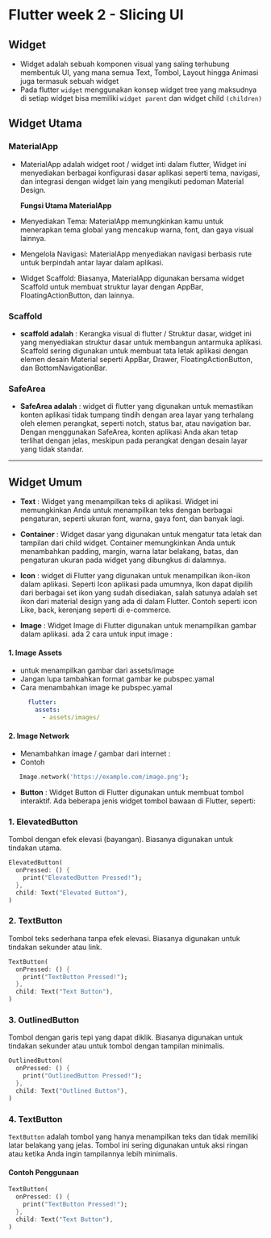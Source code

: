 # Flutter week 2 - Slicing UI

## Widget

- Widget adalah sebuah komponen visual yang saling terhubung membentuk UI, yang mana semua Text, Tombol, Layout hingga Animasi juga termasuk sebuah widget
- Pada flutter `widget` menggunakan konsep widget tree yang maksudnya di setiap widget bisa memiliki `widget parent` dan widget child `(children)`

## Widget Utama

### MaterialApp

- MaterialApp adalah widget root / widget inti dalam flutter, Widget ini menyediakan berbagai konfigurasi dasar aplikasi seperti tema, navigasi, dan integrasi dengan widget lain yang mengikuti pedoman Material Design.

  **Fungsi Utama MaterialApp**

- Menyediakan Tema: MaterialApp memungkinkan kamu untuk menerapkan tema global yang mencakup warna, font, dan gaya visual lainnya.
- Mengelola Navigasi: MaterialApp menyediakan navigasi berbasis rute untuk berpindah antar layar dalam aplikasi.
- Widget Scaffold: Biasanya, MaterialApp digunakan bersama widget Scaffold untuk membuat struktur layar dengan AppBar, FloatingActionButton, dan lainnya.

### Scaffold

- **scaffold adalah** : Kerangka visual di flutter / Struktur dasar, widget ini yang menyediakan struktur dasar untuk membangun antarmuka aplikasi. Scaffold sering digunakan untuk membuat tata letak aplikasi dengan elemen desain Material seperti AppBar, Drawer, FloatingActionButton, dan BottomNavigationBar.

### SafeArea

- **SafeArea adalah** : widget di flutter yang digunakan untuk memastikan konten aplikasi tidak tumpang tindih dengan area layar yang terhalang oleh elemen perangkat, seperti notch, status bar, atau navigation bar. Dengan menggunakan SafeArea, konten aplikasi Anda akan tetap terlihat dengan jelas, meskipun pada perangkat dengan desain layar yang tidak standar.

---

## Widget Umum

   - **Text** : Widget yang menampilkan teks di aplikasi. Widget ini memungkinkan Anda untuk menampilkan teks dengan berbagai pengaturan, seperti ukuran font, warna, gaya font, dan banyak lagi.
   - **Container** : Widget dasar yang digunakan untuk mengatur tata letak dan tampilan dari child widget. Container memungkinkan Anda untuk menambahkan padding, margin, warna latar belakang, batas, dan pengaturan ukuran pada widget yang dibungkus di dalamnya.
   - **Icon** : widget di Flutter yang digunakan untuk menampilkan ikon-ikon dalam aplikasi. Seperti Icon aplikasi pada umumnya, Ikon dapat dipilih dari berbagai set ikon yang sudah disediakan, salah satunya adalah set ikon dari material design yang ada di dalam Flutter. Contoh seperti icon Like, back, kerenjang seperti di e-commerce.

   - **Image** : Widget Image di Flutter digunakan untuk menampilkan gambar dalam aplikasi. 
ada 2 cara untuk input image :

#### 1. Image Assets
- untuk menampilkan gambar dari assets/image
- Jangan lupa tambahkan format gambar ke pubspec.yamal
- Cara menambahkan image ke pubspec.yamal
  ```yaml
    flutter:
      assets:
        - assets/images/
    ```
#### 2. Image Network
- Menambahkan image / gambar dari internet :
- Contoh
 ```dart
    Image.network('https://example.com/image.png');
```
   - **Button** : Widget Button di Flutter digunakan untuk membuat tombol interaktif. Ada beberapa jenis widget tombol bawaan di Flutter, seperti:
### 1. ElevatedButton
Tombol dengan efek elevasi (bayangan). Biasanya digunakan untuk tindakan utama.

```dart
ElevatedButton(
  onPressed: () {
    print("ElevatedButton Pressed!");
  },
  child: Text("Elevated Button"),
)
```
### 2. TextButton
Tombol teks sederhana tanpa efek elevasi. Biasanya digunakan untuk tindakan sekunder atau link.

```dart
TextButton(
  onPressed: () {
    print("TextButton Pressed!");
  },
  child: Text("Text Button"),
)
```
### 3. OutlinedButton
Tombol dengan garis tepi yang dapat diklik. Biasanya digunakan untuk tindakan sekunder atau untuk tombol dengan tampilan minimalis.

```dart
OutlinedButton(
  onPressed: () {
    print("OutlinedButton Pressed!");
  },
  child: Text("Outlined Button"),
)
```
### 4. **TextButton**

`TextButton` adalah tombol yang hanya menampilkan teks dan tidak memiliki latar belakang yang jelas. Tombol ini sering digunakan untuk aksi ringan atau ketika Anda ingin tampilannya lebih minimalis.

#### Contoh Penggunaan

```dart
TextButton(
  onPressed: () {
    print("TextButton Pressed!");
  },
  child: Text("Text Button"),
)
